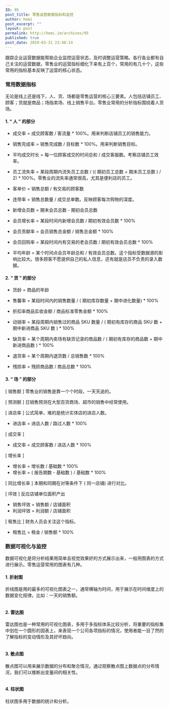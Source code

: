 ```yaml
---
ID: 95
post_title: 零售运营数据指标和监控
author: hemi
post_excerpt: ""
layout: post
permalink: http://hemi.im/archives/95
published: true
post_date: 2019-03-31 23:48:14
---
```

<!-- wp:paragraph -->
<p>跟踪企业运营数据能帮助企业监控运营状态，及时调整运营策略。各行各业都有自己关注的运营数据，零售业的运营指标细化下来有上百个，常用的有几十个，这些常用的指标基本反映了运营的核心状态。</p>
<!-- /wp:paragraph -->

<!-- wp:heading {"level":3} -->
<h3 id="toc_1">常用数据指标</h3>
<!-- /wp:heading -->

<!-- wp:paragraph -->
<p>无论是线上还是线下，人、货、场都是零售运营的核心三要素。人包括店铺员工、顾客；货就是商品；场指卖场、线上销售平台。零售业常用的分析指标围绕着人货场。</p>
<!-- /wp:paragraph -->

<!-- wp:heading {"level":4} -->
<h4 id="toc_2">1. “ 人 ” 的部分</h4>
<!-- /wp:heading -->

<!-- wp:list -->
<ul><li>成交率 = 成交顾客数 / 客流量 * 100%。用来判断店铺员工的销售能力。</li></ul>
<!-- /wp:list -->

<!-- wp:list -->
<ul><li>销售完成率 = 销售完成数 / 目标数 * 100%。用来判断销售目标。</li></ul>
<!-- /wp:list -->

<!-- wp:list -->
<ul><li>平均成交时长 = 每一位顾客成交的时间总和 / 成交客服数。考察店铺员工效率。</li></ul>
<!-- /wp:list -->

<!-- wp:list -->
<ul><li>员工流失率 = 某段周期内流失员工总数 / (( 期初员工总数 + 期末员工总数 ) / 2) * 100%。零售业的流失率通常很高，尤其是便利店的员工。</li></ul>
<!-- /wp:list -->

<!-- wp:list -->
<ul><li>客单价 = 销售总额 / 有交易的顾客数</li></ul>
<!-- /wp:list -->

<!-- wp:list -->
<ul><li>连带率 = 销售总数量 / 成交总单数。反映顾客每次购物的深度。</li></ul>
<!-- /wp:list -->

<!-- wp:list -->
<ul><li>新增会员数 = 期末会员总数 - 期初会员总数</li></ul>
<!-- /wp:list -->

<!-- wp:list -->
<ul><li>会员增长率 = 某段时间内新增会员数 / 期初有效会员数 * 100%</li></ul>
<!-- /wp:list -->

<!-- wp:list -->
<ul><li>会员贡献率 = 会员销售总金额 / 销售总金额 * 100%</li></ul>
<!-- /wp:list -->

<!-- wp:list -->
<ul><li>会员回购率 = 某段时间内有交易的老会员数 / 期初有效会员总数 * 100%</li></ul>
<!-- /wp:list -->

<!-- wp:list -->
<ul><li>平均年龄 = 某个时间点会员年龄总和 / 有效会员总数。这个指标受数据源的影响比较大。很多顾客不愿提供自己的私人信息，还有就是店员不负责的录入数据。</li></ul>
<!-- /wp:list -->

<!-- wp:heading {"level":4} -->
<h4 id="toc_3">2. “ 货 ” 的部分</h4>
<!-- /wp:heading -->

<!-- wp:list -->
<ul><li>货龄 = 商品的年龄</li></ul>
<!-- /wp:list -->

<!-- wp:list -->
<ul><li>售馨率 = 某段时间内的销售数量 / ( 期初库存数量 + 期中进化数量) * 100%</li></ul>
<!-- /wp:list -->

<!-- wp:list -->
<ul><li>折扣率商品实收金额 / 商品标准零售金额 * 100%</li></ul>
<!-- /wp:list -->

<!-- wp:list -->
<ul><li>动销率 = 某段周期内销售过的商品 SKU 数量 / ( 期初有库存的商品 SKU 数 + 期中新进商品 SKU 数 ) * 100%</li></ul>
<!-- /wp:list -->

<!-- wp:list -->
<ul><li>缺货率 = 某个周期内卖场有缺货记录的商品数 / ( 期初有库存的商品数 + 期中新进商品数 ) * 100%</li></ul>
<!-- /wp:list -->

<!-- wp:list -->
<ul><li>退货率 = 某个周期内退货数 / 总销售数 * 100%</li></ul>
<!-- /wp:list -->

<!-- wp:list -->
<ul><li>残损率 = 残损商品数 / 商品总数 * 100%</li></ul>
<!-- /wp:list -->

<!-- wp:heading {"level":4} -->
<h4 id="toc_4">3. “ 场 ” 的部分</h4>
<!-- /wp:heading -->

<!-- wp:paragraph -->
<p>[ 销售额 ] 零售业的销售是靠一个个时段，一天天追的。</p>
<!-- /wp:paragraph -->

<!-- wp:paragraph -->
<p>[ 预测额 ] 日销售预测在大型百货商场、超市的销售中经常使用。</p>
<!-- /wp:paragraph -->

<!-- wp:paragraph -->
<p>[ 进店率 ] 公式简单，难的是统计实体店的进店人数。</p>
<!-- /wp:paragraph -->

<!-- wp:list -->
<ul><li>进店率 = 进店人数 / 路过人数 * 100%</li></ul>
<!-- /wp:list -->

<!-- wp:paragraph -->
<p>[ 成交率 ]</p>
<!-- /wp:paragraph -->

<!-- wp:list -->
<ul><li>成交率 = 成交顾客数 / 进店人数 * 100%</li></ul>
<!-- /wp:list -->

<!-- wp:paragraph -->
<p>[ 增长率 ]</p>
<!-- /wp:paragraph -->

<!-- wp:list -->
<ul><li>增长率 = 增长数 / 基础数 * 100%</li><li>增长率 = ( 报告期数 - 基础数 ) / 基础数 * 100%</li></ul>
<!-- /wp:list -->

<!-- wp:paragraph -->
<p>[ 同比增长率 ] 本期和同期在对等条件下 ( 同一店铺) 进行对比。</p>
<!-- /wp:paragraph -->

<!-- wp:paragraph -->
<p>[ 坪效 ] 反应店铺单位面积产出</p>
<!-- /wp:paragraph -->

<!-- wp:list -->
<ul><li>销售坪效 = 销售额 / 店铺面积</li><li>利润坪效 = 利润额 / 店铺面积</li></ul>
<!-- /wp:list -->

<!-- wp:paragraph -->
<p>[ 租售比 ]&nbsp;财务人员会关注这个指标。</p>
<!-- /wp:paragraph -->

<!-- wp:list -->
<ul><li>租售比 = 租金 / 销售额 * 100%</li></ul>
<!-- /wp:list -->

<!-- wp:heading {"level":3} -->
<h3 id="toc_5">数据可视化与监控</h3>
<!-- /wp:heading -->

<!-- wp:paragraph -->
<p>数据可视化是将分析结果用简单且视觉效果好的方式展示出来，一般用图表的方式进行展示。零售运营常用的图表有几种。</p>
<!-- /wp:paragraph -->

<!-- wp:heading {"level":4} -->
<h4 id="toc_6">1. 折射图</h4>
<!-- /wp:heading -->

<!-- wp:paragraph -->
<p>折线图是用的最多的可视化图表之一，通常横轴为时间，用于展示在时间维度上的数据变化规律。比如：一天的销售额。</p>
<!-- /wp:paragraph -->

<!-- wp:image -->
<figure class="wp-block-image"><img src="https://i.loli.net/2019/04/01/5ca17ab390416.png" alt=""/></figure>
<!-- /wp:image -->

<!-- wp:heading {"level":4} -->
<h4>2. 雷达图</h4>
<!-- /wp:heading -->

<!-- wp:paragraph -->
<p>雷达图也是一种常用的可视化图表，多用于多指标体系比较分析，将重要的指标集中划在一个圆形的固表上，来表现一个公司各项指标的情况，使用者能一目了然的了解指标的变动情形及其好坏趋向。<br></p>
<!-- /wp:paragraph -->

<!-- wp:image -->
<figure class="wp-block-image"><img src="https://i.loli.net/2019/04/01/5ca17e085bfe5.png" alt=""/></figure>
<!-- /wp:image -->

<!-- wp:heading {"level":4} -->
<h4>3. 散点图</h4>
<!-- /wp:heading -->

<!-- wp:paragraph -->
<p>散点图可以用来展示数据的分布和聚合情况，通过观察散点图上数据点的分布情况，我们可以推断出变量间的相关性。<br></p>
<!-- /wp:paragraph -->

<!-- wp:image -->
<figure class="wp-block-image"><img src="https://i.loli.net/2019/04/01/5ca180005a56c.png" alt=""/></figure>
<!-- /wp:image -->

<!-- wp:heading {"level":4} -->
<h4>4. 柱状图</h4>
<!-- /wp:heading -->

<!-- wp:paragraph -->
<p>柱状图多用于数据的统计和分析。<br></p>
<!-- /wp:paragraph -->

<!-- wp:image -->
<figure class="wp-block-image"><img src="https://i.loli.net/2019/04/01/5ca181838a154.png" alt=""/></figure>
<!-- /wp:image -->

<!-- wp:paragraph -->
<p></p>
<!-- /wp:paragraph -->